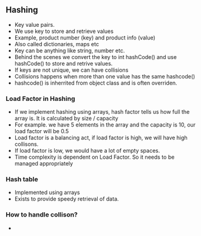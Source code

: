 ## Hashing
- Key value pairs.
- We use key to store and retrieve values
- Example, product number (key) and product info (value)
- Also called dictionaries, maps etc
- Key can be anything like string, number etc.
- Behind the scenes we convert the key to int hashCode() and use hashCode() to store and retrive values.
- If keys are not unique, we can have collisions
- Collisions happens when more than one value has the same hashcode()
- hashcode() is inherrited from object class and is often overriden. 

### Load Factor in Hashing
- If we implement hashing using arrays, hash factor tells us how full the array is. It is calculated by size /  capacity
- For example. we have 5 elements in the array and the capacity is 10, our load factor will be 0.5
- Load factor is a balancing act, if load factor is high, we will have high collisons.
- If load factor is low, we would have a lot of empty spaces.
- Time complexity is dependent on Load Factor. So it needs to be managed appropriately

### Hash table 
- Implemented using arrays
- Exists to provide speedy retrieval of data.

### How to handle collison?
- 
